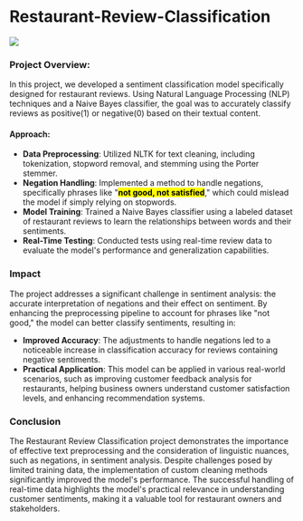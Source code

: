 # Restaurant-Review-Classification

<img src="https://github.com/user-attachments/assets/d00f2633-89dc-406b-a0a6-42400f7f486d" >

### Project Overview:
In this project, we developed a sentiment classification model specifically designed for restaurant reviews. Using Natural Language Processing (NLP) techniques and a Naive Bayes classifier, the goal was to accurately classify reviews as positive(1) or negative(0) based on their textual content.

#### Approach:
- **Data Preprocessing**: Utilized NLTK for text cleaning, including tokenization, stopword removal, and stemming using the Porter stemmer.
- **Negation Handling**: Implemented a method to handle negations, specifically phrases like "**<mark>not good, not satisfied</mark>**," which could mislead the model if simply relying on stopwords.
- **Model Training**: Trained a Naive Bayes classifier using a labeled dataset of restaurant reviews to learn the relationships between words and their sentiments.
- **Real-Time Testing**: Conducted tests using real-time review data to evaluate the model's performance and generalization capabilities.

### Impact

The project addresses a significant challenge in sentiment analysis: the accurate interpretation of negations and their effect on sentiment. By enhancing the preprocessing pipeline to account for phrases like "not good," the model can better classify sentiments, resulting in:

- **Improved Accuracy**: The adjustments to handle negations led to a noticeable increase in classification accuracy for reviews containing negative sentiments.
- **Practical Application**: This model can be applied in various real-world scenarios, such as improving customer feedback analysis for restaurants, helping business owners understand customer satisfaction levels, and enhancing recommendation systems.

### Conclusion

The Restaurant Review Classification project demonstrates the importance of effective text preprocessing and the consideration of linguistic nuances, such as negations, in sentiment analysis. Despite challenges posed by limited training data, the implementation of custom cleaning methods significantly improved the model's performance. The successful handling of real-time data highlights the model's practical relevance in understanding customer sentiments, making it a valuable tool for restaurant owners and stakeholders.
